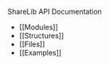 
ShareLib API Documentation

<ul>
  <li>[[Modules]]</li>
  <li>[[Structures]]</li>
  <li>[[Files]]</li>
  <li>[[Examples]]</li>
</ul>
